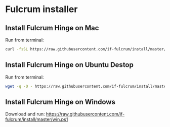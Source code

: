 # Fulcrum installer

## Install Fulcrum Hinge on Mac
Run from terminal:
```bash
curl -fsSL https://raw.githubusercontent.com/if-fulcrum/install/master/mac.sh | bash
```

## Install Fulcrum Hinge on Ubuntu Destop
Run from terminal:
```bash
wget -q -O - https://raw.githubusercontent.com/if-fulcrum/install/master/ubuntu.sh | bash
```

## Install Fulcrum Hinge on Windows
Download and run: https://raw.githubusercontent.com/if-fulcrum/install/master/win.ps1
